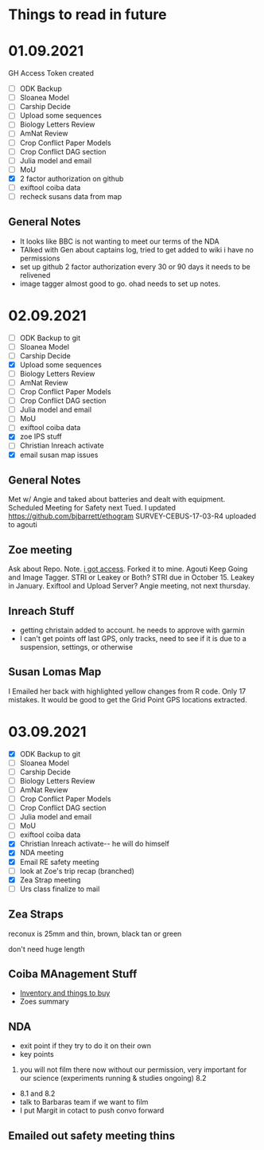 # Things to read in future

# 01.09.2021
GH Access Token created

 - [ ] ODK Backup
 - [ ] Sloanea Model
 - [ ] Carship Decide
 - [ ] Upload some sequences
 - [ ] Biology Letters Review
 - [ ] AmNat Review
 - [ ] Crop Conflict Paper Models
 - [ ] Crop Conflict DAG section
 - [ ] Julia model and email
 - [ ] MoU
 - [x] 2 factor authorization on github
 - [ ] exiftool coiba data
 - [ ] recheck susans data from map

## General Notes
 - It looks like BBC is not wanting to meet our terms of the NDA
 - TAlked with Gen about captains log, tried to get added to wiki i have no permissions
 -  set up github 2 factor authorization every 30 or 90 days it needs to be relivened
 - image tagger almost good to go. ohad needs to set up notes.

# 02.09.2021
 - [ ] ODK Backup to git
 - [ ] Sloanea Model
 - [ ] Carship Decide
 - [x] Upload some sequences
 - [ ] Biology Letters Review
 - [ ] AmNat Review
 - [ ] Crop Conflict Paper Models
 - [ ] Crop Conflict DAG section
 - [ ] Julia model and email
 - [ ] MoU
 - [ ] exiftool coiba data
 - [X] zoe IPS stuff
 - [ ] Christian Inreach activate
 - [x] email susan map issues

## General Notes
Met w/ Angie and taked about batteries and dealt with equipment. 
Scheduled Meeting for Safety next Tued.
I updated https://github.com/bjbarrett/ethogram
SURVEY-CEBUS-17-03-R4 uploaded to agouti

## Zoe meeting
Ask about Repo. Note. [i got access](https://github.com/ZoeGold/crackingcapuchins/). Forked it to mine.
Agouti Keep Going and Image Tagger.
STRI or Leakey or Both? STRI due in October 15. Leakey in January.
Exiftool and Upload Server?
Angie meeting, not next thursday. 

## Inreach Stuff
- getting christain added to account. he needs to approve with garmin
- I can't get points off last GPS, only tracks, need to see if it is due to a suspension, settings, or otherwise

## Susan Lomas Map
I Emailed her back with highlighted yellow changes from R code. 
Only 17 mistakes. 
It would be good to get the Grid Point GPS locations extracted.

# 03.09.2021
 - [x] ODK Backup to git
 - [ ] Sloanea Model
 - [ ] Carship Decide
 - [ ] Biology Letters Review
 - [ ] AmNat Review
 - [ ] Crop Conflict Paper Models
 - [ ] Crop Conflict DAG section
 - [ ] Julia model and email
 - [ ] MoU
 - [ ] exiftool coiba data
 - [X] Christian Inreach activate-- he will do himself
 - [x] NDA meeting
 - [x] Email RE safety meeting
 - [ ] look at Zoe's trip recap (branched)
 - [x] Zea Strap meeting
 - [ ] Urs class finalize to mail

## Zea Straps
reconux is 25mm and thin, brown, black tan or green

don't need huge length

## Coiba MAnagement Stuff
- [Inventory and things to buy](https://docs.google.com/spreadsheets/d/17ePf9F0DiDdTSSYkmCi2mYkkY15RXRmeMR-KVdT3C2w/edit#gid=0)
- Zoes summary

## NDA
- exit point if they try to do it on their own
- key points 
1. you will not film there now without our permission, very important for our science (experiments running & studies ongoing) 8.2
- 8.1 and 8.2 
- talk to Barbaras team if we want to film
- I put Margit in cotact to push convo forward

## Emailed out safety meeting thins







